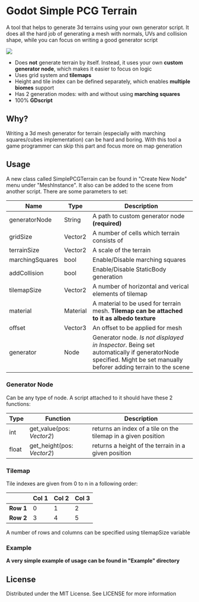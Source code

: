 # Godot Simple PCG Terrain

A tool that helps to generate 3d terrains using your own generator script.
It does all the hard job of generating a mesh with normals, UVs and collision shape,
while you can focus on writing a good generator script

<img src="https://i.imgur.com/K75yMkr.gif"/>

* Does **not** generate terrain by itself. Instead, it uses your own **custom generator node**, which makes it easier to focus on logic
* Uses grid system and **tilemaps**
* Height and tile index can be defined separately, which enables **multiple biomes** support
* Has 2 generation modes: with and without using **marching squares**
* 100% **GDscript**

## Why?
Writing a 3d mesh generator for terrain (especially with marching squares/cubes implementation) can be hard and boring.
With this tool a game programmer can skip this part and focus more on map generation

## Usage
A new class called SimplePCGTerrain can be found in "Create New Node" menu under "MeshInstance". It also can be added to the scene from another script. There are some parameters to set:

| Name | Type | Description |
| --- | --- | --- |
| generatorNode | String | A path to custom generator node **(required)**|
| gridSize | Vector2 | A number of cells which terrain consists of |
| terrainSize | Vector2 | A scale of the terrain |
| marchingSquares | bool | Enable/Disable marching squares |
| addCollision | bool | Enable/Disable StaticBody generation |
| tilemapSize | Vector2 | A number of horizontal and verical elements of tilemap |
| material | Material | A material to be used for terrain mesh. **Tilemap can be attached to it as albedo texture** |
| offset | Vector3 | An offset to be applied for mesh |
| generator | Node | Generator node. *Is not displayed in Inspector*. Being set automatically if generatorNode specified. Might be set manually beforer adding terrain to the scene |

### Generator Node
Can be any type of node. A script attached to it should have these 2 functions:

| Type | Function | Description |
| --- | --- | --- |
|int | get_value(pos: *Vector2*) | returns an index of a tile on the tilemap in a given position |
|float | get_height(pos: *Vector2*) | returns a height of the terrain in a given position |

### Tilemap
Tile indexes are given from 0 to n in a following order:


|     | Col 1 | Col 2 | Col 3 |
| --- | --- | --- | --- |
| **Row 1** | 0 | 1 | 2 |
| **Row 2** | 3 | 4 | 5 |

A number of rows and columns can be specified using tilemapSize variable


### Example
**A very simple example of usage can be found in "Example" directory**

## License
Distributed under the MIT License. See LICENSE for more information
